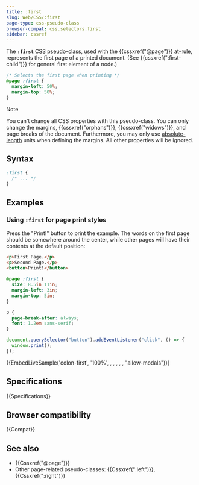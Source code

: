 ```yaml
---
title: :first
slug: Web/CSS/:first
page-type: css-pseudo-class
browser-compat: css.selectors.first
sidebar: cssref
---
```


The **`:first`** [CSS](/en-US/docs/Web/CSS) [pseudo-class](/en-US/docs/Web/CSS/Reference/Selectors/Pseudo-classes), used with the {{cssxref("@page")}} [at-rule](/en-US/docs/Web/CSS/CSS_syntax/At-rule), represents the first page of a printed document. (See {{cssxref(":first-child")}} for general first element of a node.)

```css
/* Selects the first page when printing */
@page :first {
  margin-left: 50%;
  margin-top: 50%;
}
```

> [!NOTE]
> You can't change all CSS properties with this pseudo-class. You can only change the margins, {{cssxref("orphans")}}, {{cssxref("widows")}}, and page breaks of the document. Furthermore, you may only use [absolute-length](/en-US/docs/Web/CSS/length#absolute_length_units) units when defining the margins. All other properties will be ignored.

## Syntax

```css
:first {
  /* ... */
}
```

## Examples

### Using `:first` for page print styles

Press the "Print!" button to print the example. The words on the first page should be somewhere around the center, while other pages will have their contents at the default position:

```html live-sample___colon-first
<p>First Page.</p>
<p>Second Page.</p>
<button>Print!</button>
```

```css live-sample___colon-first
@page :first {
  size: 8.5in 11in;
  margin-left: 3in;
  margin-top: 5in;
}

p {
  page-break-after: always;
  font: 1.2em sans-serif;
}
```

```js live-sample___colon-first
document.querySelector("button").addEventListener("click", () => {
  window.print();
});
```

{{EmbedLiveSample('colon-first', '100%', , , , , , "allow-modals")}}

## Specifications

{{Specifications}}

## Browser compatibility

{{Compat}}

## See also

- {{Cssxref("@page")}}
- Other page-related pseudo-classes: {{Cssxref(":left")}}, {{Cssxref(":right")}}
